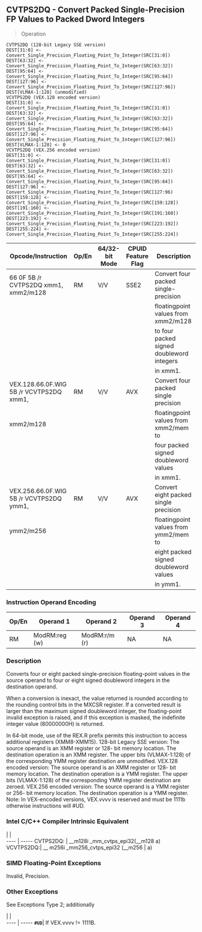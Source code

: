 ## CVTPS2DQ - Convert Packed Single-Precision FP Values to Packed Dword Integers

> Operation

``` slim
CVTPS2DQ (128-bit Legacy SSE version)
DEST[31:0] <- Convert_Single_Precision_Floating_Point_To_Integer(SRC[31:0])
DEST[63:32] <- Convert_Single_Precision_Floating_Point_To_Integer(SRC[63:32])
DEST[95:64] <- Convert_Single_Precision_Floating_Point_To_Integer(SRC[95:64])
DEST[127:96] <- Convert_Single_Precision_Floating_Point_To_Integer(SRC[127:96])
DEST[VLMAX-1:128] (unmodified)
VCVTPS2DQ (VEX.128 encoded version)
DEST[31:0] <- Convert_Single_Precision_Floating_Point_To_Integer(SRC[31:0])
DEST[63:32] <- Convert_Single_Precision_Floating_Point_To_Integer(SRC[63:32])
DEST[95:64] <- Convert_Single_Precision_Floating_Point_To_Integer(SRC[95:64])
DEST[127:96] <- Convert_Single_Precision_Floating_Point_To_Integer(SRC[127:96])
DEST[VLMAX-1:128] <- 0
VCVTPS2DQ (VEX.256 encoded version)
DEST[31:0] <- Convert_Single_Precision_Floating_Point_To_Integer(SRC[31:0])
DEST[63:32] <- Convert_Single_Precision_Floating_Point_To_Integer(SRC[63:32])
DEST[95:64] <- Convert_Single_Precision_Floating_Point_To_Integer(SRC[95:64])
DEST[127:96] <- Convert_Single_Precision_Floating_Point_To_Integer(SRC[127:96)
DEST[159:128] <- Convert_Single_Precision_Floating_Point_To_Integer(SRC[159:128])
DEST[191:160] <- Convert_Single_Precision_Floating_Point_To_Integer(SRC[191:160])
DEST[223:192] <- Convert_Single_Precision_Floating_Point_To_Integer(SRC[223:192])
DEST[255:224] <- Convert_Single_Precision_Floating_Point_To_Integer(SRC[255:224])

```

 Opcode/Instruction                     | Op/En| 64/32-bit Mode| CPUID Feature Flag| Description                              
 ---  | --- | --- | --- | ---
 66 0F 5B /r CVTPS2DQ xmm1, xmm2/m128   | RM   | V/V           | SSE2              | Convert four packed single-precision     
                                        |      |               |                   | floatingpoint values from xmm2/m128      
                                        |      |               |                   | to four packed signed doubleword integers
                                        |      |               |                   | in xmm1.                                 
 VEX.128.66.0F.WIG 5B /r VCVTPS2DQ xmm1,| RM   | V/V           | AVX               | Convert four packed single precision     
 xmm2/m128                              |      |               |                   | floatingpoint values from xmm2/mem to    
                                        |      |               |                   | four packed signed doubleword values     
                                        |      |               |                   | in xmm1.                                 
 VEX.256.66.0F.WIG 5B /r VCVTPS2DQ ymm1,| RM   | V/V           | AVX               | Convert eight packed single precision    
 ymm2/m256                              |      |               |                   | floatingpoint values from ymm2/mem to    
                                        |      |               |                   | eight packed signed doubleword values    
                                        |      |               |                   | in ymm1.                                 

### Instruction Operand Encoding
 Op/En| Operand 1    | Operand 2    | Operand 3| Operand 4
 ---  | --- | --- | --- | ---
 RM   | ModRM:reg (w)| ModRM:r/m (r)| NA       | NA       

### Description
Converts four or eight packed single-precision floating-point values in the
source operand to four or eight signed doubleword integers in the destination
operand.

When a conversion is inexact, the value returned is rounded according to the
rounding control bits in the MXCSR register. If a converted result is larger
than the maximum signed doubleword integer, the floating-point invalid exception
is raised, and if this exception is masked, the indefinite integer value (80000000H)
is returned.

In 64-bit mode, use of the REX.R prefix permits this instruction to access additional
registers (XMM8-XMM15). 128-bit Legacy SSE version: The source operand is an
XMM register or 128- bit memory location. The destination operation is an XMM
register. The upper bits (VLMAX-1:128) of the corresponding YMM register destination
are unmodified. VEX.128 encoded version: The source operand is an XMM register
or 128- bit memory location. The destination operation is a YMM register. The
upper bits (VLMAX-1:128) of the corresponding YMM register destination are zeroed.
VEX.256 encoded version: The source operand is a YMM register or 256- bit memory
location. The destination operation is a YMM register. Note: In VEX-encoded
versions, VEX.vvvv is reserved and must be 1111b otherwise instructions will
#UD.



### Intel C/C++ Compiler Intrinsic Equivalent
   | |  
---- | -----
 CVTPS2DQ: | __m128i _mm_cvtps_epi32(__m128 a)  
 VCVTPS2DQ:| __ m256i _mm256_cvtps_epi32 (__m256
           | a)                                 

### SIMD Floating-Point Exceptions
Invalid, Precision.


### Other Exceptions
See Exceptions Type 2; additionally

   | |  
---- | -----
 **``#UD``**| If VEX.vvvv != 1111B.
